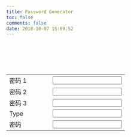 ```yaml
---
title: Password Generator
toc: false
comments: false
date: 2018-10-07 15:09:52
---
```


<div id="div">
  <table style="margin: 100px auto;">
    <tr>
      <td style="width: 100px;">
        <span>密码 1</span>
      </td>
      <td>
        <input type="password" v-model="str1" @input="handleChange">
      </td>
    </tr>
    <tr>
      <td>
        <span>密码 2</span>
      </td>
      <td>
        <input type="password" v-model="str2" @input="handleChange">
      </td>
    </tr>
    <tr>
      <td>
        <span>密码 3</span>
      </td>
      <td>
        <input type="password" v-model="str3" @input="handleChange">
      </td>
    </tr>
    <tr>
      <td>
        <span>Type</span>
      </td>
      <td>
        <input type="text" v-model="type" @input="handleChange">
      </td>
    </tr>
    <tr>
      <td>
        <span>密码</span>
      </td>
      <td>
        <input type="text" :value="res" @click="$event.target.select()"></input>
      </td>
    </tr>
  </table>
</div>

<script src="https://cdnjs.cloudflare.com/ajax/libs/vue/2.5.17-beta.0/vue.min.js"></script>
<script src="https://cdnjs.cloudflare.com/ajax/libs/blueimp-md5/2.10.0/js/md5.js"></script>
<script type="text/javascript">
{
  const vue = new Vue({
    el: '#div',
    data: {
      str1: '',
      str2: '',
      str3: '',
      type: '',
      res: ''
    },
    methods: {
      handleChange() {

        if (!this.str1 && !this.str2 && !this.str3) {
          return this.res = '';
        }

        const hash = (str, key, times) => {
          return times ? hash(md5(str + key), str, times - 1) : str;
        }

        const h1 = hash(this.str1, this.str2, 10);
        const h2 = hash(this.str2, this.str3, 10);
        const h3 = hash(this.str3, this.str1, 10);

        const h4 = hash(this.str1, this.str3, 10);
        const h5 = hash(this.str2, this.str1, 10);
        const h6 = hash(this.str3, this.str2, 10);

        const r1 = hash(md5(h1 + h2 + h3), this.type, 10);
        const r2 = hash(md5(h4 + h5 + h6), this.type, 10);

        this.res = hash(r1, r2, 10).slice(0, 16);
      }
    }
  });
}
</script>
